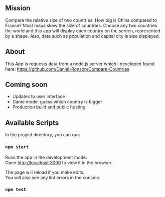## Mission
Compare the relative size of two countries.  How big is China compared to France?  Most maps skew the size of countries.
Choose any two countries the world and this app will display each country on the screen, represented by a shape.  Also, data such as population and capital city is also displayed.

## About
This App is requests data from a node.js server which I developed found here: https://github.com/Daniel-Ronson/Compare-Countries

## Coming soon
- Updates to user interface
- Game mode: guess which country is bigger
- Production build and public hosting

## Available Scripts

In the project directory, you can run:

### `npm start`

Runs the app in the development mode.<br />
Open [http://localhost:3000](http://localhost:3000) to view it in the browser.

The page will reload if you make edits.<br />
You will also see any lint errors in the console.

### `npm test`
